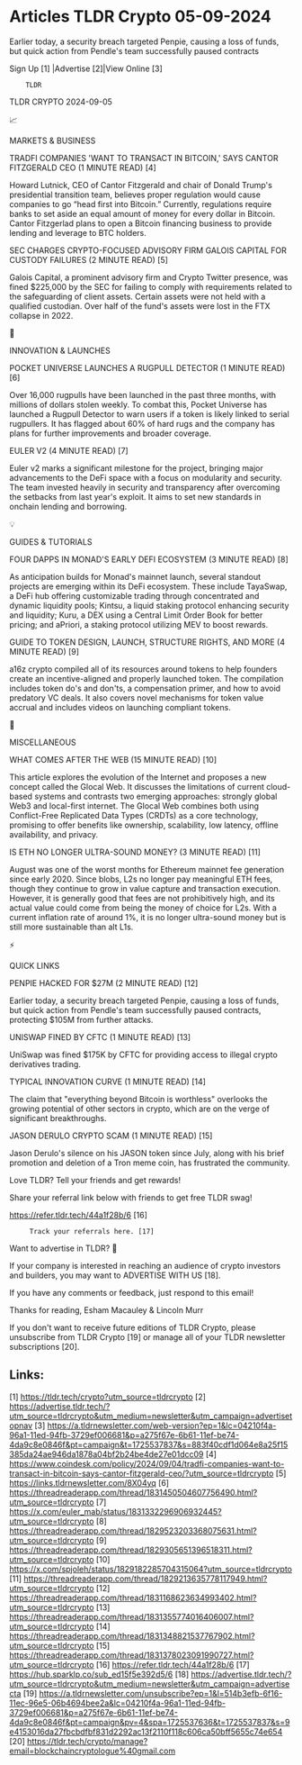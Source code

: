 # Articles TLDR Crypto 05-09-2024

Earlier today, a security breach targeted Penpie, causing a loss of
funds, but quick action from Pendle's team successfully paused
contracts  

 Sign Up [1] |Advertise [2]|View Online [3] 

		TLDR 

TLDR CRYPTO 2024-09-05

📈 

MARKETS & BUSINESS

 TRADFI COMPANIES 'WANT TO TRANSACT IN BITCOIN,' SAYS CANTOR
FITZGERALD CEO (1 MINUTE READ) [4] 

 Howard Lutnick, CEO of Cantor Fitzgerald and chair of Donald Trump's
presidential transition team, believes proper regulation would cause
companies to go “head first into Bitcoin.” Currently, regulations
require banks to set aside an equal amount of money for every dollar
in Bitcoin. Cantor Fitzgerlad plans to open a Bitcoin financing
business to provide lending and leverage to BTC holders. 

 SEC CHARGES CRYPTO-FOCUSED ADVISORY FIRM GALOIS CAPITAL FOR CUSTODY
FAILURES (2 MINUTE READ) [5] 

 Galois Capital, a prominent advisory firm and Crypto Twitter
presence, was fined $225,000 by the SEC for failing to comply with
requirements related to the safeguarding of client assets. Certain
assets were not held with a qualified custodian. Over half of the
fund's assets were lost in the FTX collapse in 2022. 

🚀 

INNOVATION & LAUNCHES

 POCKET UNIVERSE LAUNCHES A RUGPULL DETECTOR (1 MINUTE READ) [6] 

 Over 16,000 rugpulls have been launched in the past three months,
with millions of dollars stolen weekly. To combat this, Pocket
Universe has launched a Rugpull Detector to warn users if a token is
likely linked to serial rugpullers. It has flagged about 60% of hard
rugs and the company has plans for further improvements and broader
coverage. 

 EULER V2 (4 MINUTE READ) [7] 

 Euler v2 marks a significant milestone for the project, bringing
major advancements to the DeFi space with a focus on modularity and
security. The team invested heavily in security and transparency after
overcoming the setbacks from last year's exploit. It aims to set new
standards in onchain lending and borrowing. 

💡 

GUIDES & TUTORIALS

 FOUR DAPPS IN MONAD'S EARLY DEFI ECOSYSTEM (3 MINUTE READ) [8] 

 As anticipation builds for Monad's mainnet launch, several standout
projects are emerging within its DeFi ecosystem. These include
TayaSwap, a DeFi hub offering customizable trading through
concentrated and dynamic liquidity pools; Kintsu, a liquid staking
protocol enhancing security and liquidity; Kuru, a DEX using a Central
Limit Order Book for better pricing; and aPriori, a staking protocol
utilizing MEV to boost rewards. 

 GUIDE TO TOKEN DESIGN, LAUNCH, STRUCTURE RIGHTS, AND MORE (4 MINUTE
READ) [9] 

 a16z crypto compiled all of its resources around tokens to help
founders create an incentive-aligned and properly launched token. The
compilation includes token do's and don'ts, a compensation primer, and
how to avoid predatory VC deals. It also covers novel mechanisms for
token value accrual and includes videos on launching compliant tokens.


🦄 

MISCELLANEOUS

 WHAT COMES AFTER THE WEB (15 MINUTE READ) [10] 

 This article explores the evolution of the Internet and proposes a
new concept called the Glocal Web. It discusses the limitations of
current cloud-based systems and contrasts two emerging approaches:
strongly global Web3 and local-first internet. The Glocal Web combines
both using Conflict-Free Replicated Data Types (CRDTs) as a core
technology, promising to offer benefits like ownership, scalability,
low latency, offline availability, and privacy. 

 IS ETH NO LONGER ULTRA-SOUND MONEY? (3 MINUTE READ) [11] 

 August was one of the worst months for Ethereum mainnet fee
generation since early 2020. Since blobs, L2s no longer pay meaningful
ETH fees, though they continue to grow in value capture and
transaction execution. However, it is generally good that fees are not
prohibitively high, and its actual value could come from being the
money of choice for L2s. With a current inflation rate of around 1%,
it is no longer ultra-sound money but is still more sustainable than
alt L1s. 

⚡ 

QUICK LINKS

 PENPIE HACKED FOR $27M (2 MINUTE READ) [12] 

 Earlier today, a security breach targeted Penpie, causing a loss of
funds, but quick action from Pendle's team successfully paused
contracts, protecting $105M from further attacks. 

 UNISWAP FINED BY CFTC (1 MINUTE READ) [13] 

 UniSwap was fined $175K by CFTC for providing access to illegal
crypto derivatives trading. 

 TYPICAL INNOVATION CURVE (1 MINUTE READ) [14] 

 The claim that "everything beyond Bitcoin is worthless" overlooks the
growing potential of other sectors in crypto, which are on the verge
of significant breakthroughs. 

 JASON DERULO CRYPTO SCAM (1 MINUTE READ) [15] 

 Jason Derulo's silence on his JASON token since July, along with his
brief promotion and deletion of a Tron meme coin, has frustrated the
community. 

Love TLDR? Tell your friends and get rewards!

 Share your referral link below with friends to get free TLDR swag! 

 https://refer.tldr.tech/44a1f28b/6 [16] 

		 Track your referrals here. [17] 

Want to advertise in TLDR? 📰

 If your company is interested in reaching an audience of crypto
investors and builders, you may want to ADVERTISE WITH US [18]. 

 If you have any comments or feedback, just respond to this email! 

Thanks for reading, 
Esham Macauley & Lincoln Murr 

If you don't want to receive future editions of TLDR Crypto, please
unsubscribe from TLDR Crypto [19] or manage all of your TLDR
newsletter subscriptions [20]. 

 

Links:
------
[1] https://tldr.tech/crypto?utm_source=tldrcrypto
[2] https://advertise.tldr.tech/?utm_source=tldrcrypto&utm_medium=newsletter&utm_campaign=advertisetopnav
[3] https://a.tldrnewsletter.com/web-version?ep=1&lc=04210f4a-96a1-11ed-94fb-3729ef006681&p=a275f67e-6b61-11ef-be74-4da9c8e0846f&pt=campaign&t=1725537837&s=883f40cdf1d064e8a25f15385da24ae946da1878a04bf2b24be4de27e01dcc09
[4] https://www.coindesk.com/policy/2024/09/04/tradfi-companies-want-to-transact-in-bitcoin-says-cantor-fitzgerald-ceo/?utm_source=tldrcrypto
[5] https://links.tldrnewsletter.com/8X04yq
[6] https://threadreaderapp.com/thread/1831450504607756490.html?utm_source=tldrcrypto
[7] https://x.com/euler_mab/status/1831332296906932445?utm_source=tldrcrypto
[8] https://threadreaderapp.com/thread/1829523203368075631.html?utm_source=tldrcrypto
[9] https://threadreaderapp.com/thread/1829305651396518311.html?utm_source=tldrcrypto
[10] https://x.com/spjoleh/status/1829182285704315064?utm_source=tldrcrypto
[11] https://threadreaderapp.com/thread/1829213635778117949.html?utm_source=tldrcrypto
[12] https://threadreaderapp.com/thread/1831168623634993402.html?utm_source=tldrcrypto
[13] https://threadreaderapp.com/thread/1831355774016406007.html?utm_source=tldrcrypto
[14] https://threadreaderapp.com/thread/1831348821537767902.html?utm_source=tldrcrypto
[15] https://threadreaderapp.com/thread/1831378023091990727.html?utm_source=tldrcrypto
[16] https://refer.tldr.tech/44a1f28b/6
[17] https://hub.sparklp.co/sub_ed15f5e392d5/6
[18] https://advertise.tldr.tech/?utm_source=tldrcrypto&utm_medium=newsletter&utm_campaign=advertisecta
[19] https://a.tldrnewsletter.com/unsubscribe?ep=1&l=514b3efb-6f16-11ec-96e5-06b4694bee2a&lc=04210f4a-96a1-11ed-94fb-3729ef006681&p=a275f67e-6b61-11ef-be74-4da9c8e0846f&pt=campaign&pv=4&spa=1725537636&t=1725537837&s=9e4153016da27fbcbdfbf831d2292ac13f2110f118c606ca50bff5655c74e654
[20] https://tldr.tech/crypto/manage?email=blockchaincryptologue%40gmail.com